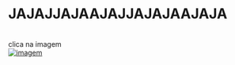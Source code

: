 <h1>JAJAJJAJAAJAJJAJAJAAJAJA</h1>
<br>clica na imagem
<div>
<a href="https://cdn.discordapp.com/attachments/779843392870940716/947132986074230825/aaa.gif>"
<br><img align="center" alt="imagem" src="https://cdn.discordapp.com/attachments/779843392870940716/947133492754546738/unknown.png">
